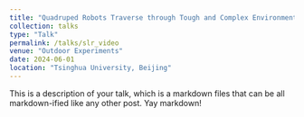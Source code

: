 ```yaml
---
title: "Quadruped Robots Traverse through Tough and Complex Environments"
collection: talks
type: "Talk"
permalink: /talks/slr_video
venue: "Outdoor Experiments"
date: 2024-06-01
location: "Tsinghua University, Beijing"
---
```


This is a description of your talk, which is a markdown files that can be all markdown-ified like any other post. Yay markdown!
